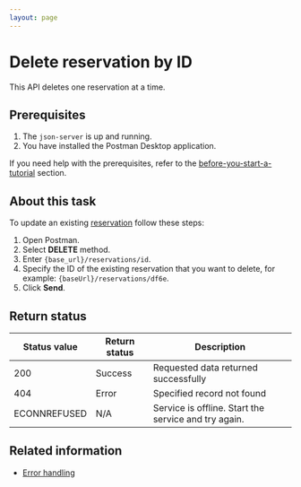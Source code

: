 ```yaml
---
layout: page
---
```


# Delete reservation by ID

 This API deletes one reservation at a time.

## Prerequisites

1. The ```json-server``` is up and running.
1. You have installed the Postman Desktop application.

If you need help with the prerequisites, refer to the [before-you-start-a-tutorial](../quick-start/before-you-start-a-tutorial.md) section.

## About this task

To update an existing [reservation](../reference/resource/reservation.md) follow these steps:

1. Open Postman.
1. Select **DELETE** method.
1. Enter ```{base_url}/reservations/id```.
1. Specify the ID of the existing reservation that you want to delete, for example: ```{baseUrl}/reservations/df6e```.
1. Click **Send**.

## Return status

| Status value | Return status | Description |
| ------------- | ----------- | ----------- |
| 200 | Success | Requested data returned successfully |
| 404 | Error | Specified record not found |
| ECONNREFUSED | N/A | Service is offline. Start the service and try again. |

## Related information

- [Error handling](../reference/error-handling.md)